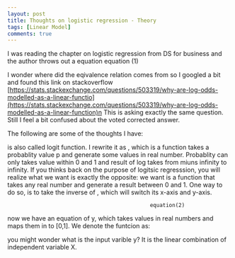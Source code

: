 ```yaml
---
layout: post
title: Thoughts on logistic regression - Theory
tags: [Linear Model]
comments: true
---
```


I was reading the chapter on logistic regression from DS for business and the author throws out a equation 
                                        equation (1)
​

I wonder where did the eqivalence relation comes from so I googled a bit and found this link on stackoverflow
[https://stats.stackexchange.com/questions/503319/why-are-log-odds-modelled-as-a-linear-functio](https://stats.stackexchange.com/questions/503319/why-are-log-odds-modelled-as-a-linear-function)n 
This is asking exactly the same question.  Still I feel a bit confused about the voted corrected answer.
​

The following are some of the thoughts I have:


 is also called logit function. I rewrite it as , which is a function takes a probablity value p and generate some values in real number. Probablity can only takes value within 0 and 1 and result of log takes from miuns infinity to infinity.
If you thinks back on the purpose of logitsic regresssion, you will realize what we want is exactly the opposite: we want is a function that takes any real number and generate a result between 0 and 1.
One way to do so, is to take the inverse of , which will switch its x-axis and y-axis.
​

                                                 equation(2)
now we have an equation of y, which takes values in real numbers and maps them in to [0,1]. We denote the funtcion as: 

you might wonder what is the input varible y? It is the linear combination of independent variable X. 

